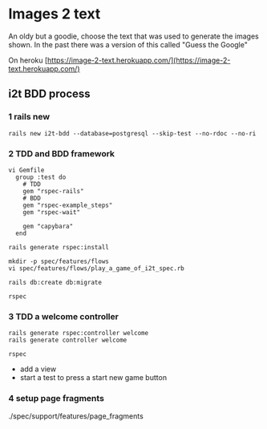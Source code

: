 # Images 2 text

An oldy but a goodie, choose the text that was used to generate the images
shown. In the past there was a version of this called "Guess the Google"

On heroku [https://image-2-text.herokuapp.com/](https://image-2-text.herokuapp.com/)

## i2t BDD process

### 1 rails new

```
rails new i2t-bdd --database=postgresql --skip-test --no-rdoc --no-ri
```

### 2 TDD and BDD framework

```
vi Gemfile
  group :test do
    # TDD
    gem "rspec-rails"
    # BDD
    gem "rspec-example_steps"
    gem "rspec-wait"

    gem "capybara"
  end

rails generate rspec:install

mkdir -p spec/features/flows
vi spec/features/flows/play_a_game_of_i2t_spec.rb

rails db:create db:migrate

rspec
```

### 3 TDD a welcome controller

```
rails generate rspec:controller welcome
rails generate controller welcome

rspec
```

* add a view
* start a test to press a start new game button

### 4 setup page fragments

./spec/support/features/page_fragments


